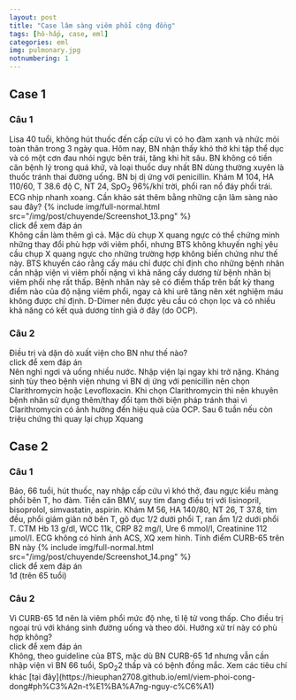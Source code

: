 ```yaml
---
layout: post
title: "Case lâm sàng viêm phổi cộng đồng"
tags: [hô-hấp, case, eml]
categories: eml
img: pulmonary.jpg
notnumbering: 1
---
```


## Case 1

### Câu 1
<div class="alert alert-warning" role="alert">
  Lisa 40 tuổi, không hút thuốc đến cấp cứu vì có ho đàm xanh và nhức mỏi toàn thân trong 3 ngày qua. Hôm nay, BN nhận thấy khó thở khi tập thể dục và có một cơn đau nhói ngực bên trái, tăng khi hít sâu. BN không có tiền căn bệnh lý trong quá khứ, và loại thuốc duy nhất BN dùng thường xuyên là thuốc tránh thai đường uống. BN bị dị ứng với penicillin. Khám M 104, HA 110/60, T 38.6 độ C, NT 24, SpO<sub>2</sub> 96%/khí trời, phổi ran nổ đáy phổi trái. ECG nhịp nhanh xoang. Cần khảo sát thêm bằng những cận lâm sàng nào sau đây? 
  {% include img/full-normal.html src="/img/post/chuyende/Screenshot_13.png" %}
</div>

<div class="tomTat">
<div id="btTomTat" class="collapsed" data-toggle="collapse" href="#ndTomTat">
click để xem đáp án
</div>
<div id="ndTomTat" markdown="1" class="collapse multi-collapse ndTomTat">
Không cần làm thêm gì cả. Mặc dù chụp X quang ngực có thể chứng minh những thay đổi phù hợp với viêm phổi, nhưng BTS không khuyến nghị yêu cầu chụp X quang ngực cho những trường hợp không biến chứng như thế này. BTS khuyến cáo rằng cấy máu chỉ được chỉ định cho những bệnh nhân cần nhập viện vì viêm phổi nặng vì khả năng cấy dương từ bệnh nhân bị viêm phổi nhẹ rất thấp. Bệnh nhân này sẽ có điểm thấp trên bất kỳ thang điểm nào của độ nặng viêm phổi, ngay cả khi urê tăng nên xét nghiệm máu không được chỉ định. D-Dimer nên được yêu cầu có chọn lọc và có nhiều khả năng có kết quả dương tính giả ở đây (do OCP).
</div>
</div>

### Câu 2
<div class="alert alert-warning" role="alert">
  Điều trị và dặn dò xuất viện cho BN như thế nào?
</div>

<div class="tomTat">
<div id="btTomTat" class="collapsed" data-toggle="collapse" href="#ndTomTat2">
click để xem đáp án
</div>
<div id="ndTomTat2" markdown="1" class="collapse multi-collapse ndTomTat2">
Nên nghỉ ngơi và uống nhiều nước. Nhập viện lại ngay khi trở nặng. Kháng sinh tùy theo bệnh viện nhưng vì BN dị ứng với penicillin nên chọn Clarithromycin hoặc Levofloxacin. Khi chọn Clarithromycin thì nên khuyên bệnh nhân sử dụng thêm/thay đổi tạm thời biện pháp tránh thai vì Clarithromycin có ảnh hưởng đến hiệu quả của OCP. Sau 6 tuần nếu còn triệu chứng thì quay lại chụp Xquang
</div>
</div>

## Case 2

### Câu 1
<div class="alert alert-warning" role="alert">
  Bảo, 66 tuổi, hút thuốc, nay nhập cấp cứu vì khó thở, đau ngực kiểu màng phổi bên T, ho đàm. Tiền căn BMV, suy tim đang điều trị với lisinopril, bisoprolol, simvastatin, aspirin. Khám M 56, HA 140/80, NT 26, T 37.8, tim đều, phổi giảm giãn nở bên T, gõ đục 1/2 dưới phổi T, ran ẩm 1/2 dưới phổi T. CTM Hb 13 g/dl, WCC 11k, CRP 82 mg/l, Ure 6 mmol/l, Creatinine 112 µmol/l. ECG không có hình ảnh ACS, XQ xem hình. Tính điểm CURB-65 trên BN này  
  {% include img/full-normal.html src="/img/post/chuyende/Screenshot_14.png" %}
</div>

<div class="tomTat">
<div id="btTomTat" class="collapsed" data-toggle="collapse" href="#ndTomTat21">
click để xem đáp án
</div>
<div id="ndTomTat21" markdown="1" class="collapse multi-collapse ndTomTat21">
1đ (trên 65 tuổi)
</div>
</div>

### Câu 2
<div class="alert alert-warning" role="alert">
  Vì CURB-65 1đ nên là viêm phổi mức độ nhẹ, tỉ lệ tử vong thấp. Cho điều trị ngoại trú với kháng sinh đường uống và theo dõi. Hướng xử trí này có phù hợp không?
</div>

<div class="tomTat">
<div id="btTomTat" class="collapsed" data-toggle="collapse" href="#ndTomTat22">
click để xem đáp án
</div>
<div id="ndTomTat22" markdown="1" class="collapse multi-collapse ndTomTat22">
Không, theo guideline của BTS, mặc dù BN CURB-65 1đ nhưng vẫn cần nhập viện vì BN 66 tuổi, SpO<sub>2</sub>2 thấp và có bệnh đồng mắc. Xem các tiêu chí khác [tại đây](https://hieuphan2708.github.io/eml/viem-phoi-cong-dong#ph%C3%A2n-t%E1%BA%A7ng-nguy-c%C6%A1)
</div>
</div>